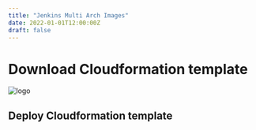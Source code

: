 ```yaml
---
title: "Jenkins Multi Arch Images"
date: 2022-01-01T12:00:00Z
draft: false
---
```

# Download Cloudformation template

![logo](/media/logo/oneclickdemo-logo.png )

## Deploy Cloudformation template








